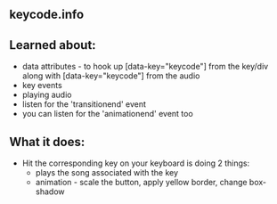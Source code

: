 
## keycode.info


## Learned about:
 - data attributes - to hook up [data-key="keycode"] from the key/div along with [data-key="keycode"] from the audio
 - key events
 - playing audio
 - listen for the 'transitionend' event
 - you can listen for the 'animationend' event too


 ## What it does:
  - Hit the corresponding key on your keyboard is doing 2 things:
    - plays the song associated with the key
    - animation - scale the button, apply yellow border, change box-shadow